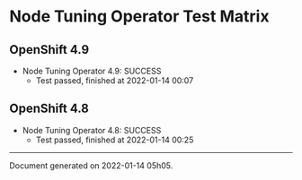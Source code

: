 
Node Tuning Operator Test Matrix
================================

OpenShift 4.9
-------------



* Node Tuning Operator 4.9: SUCCESS
  - Test passed, finished at 2022-01-14 00:07

OpenShift 4.8
-------------



* Node Tuning Operator 4.8: SUCCESS
  - Test passed, finished at 2022-01-14 00:25

---
Document generated on 2022-01-14 05h05.
